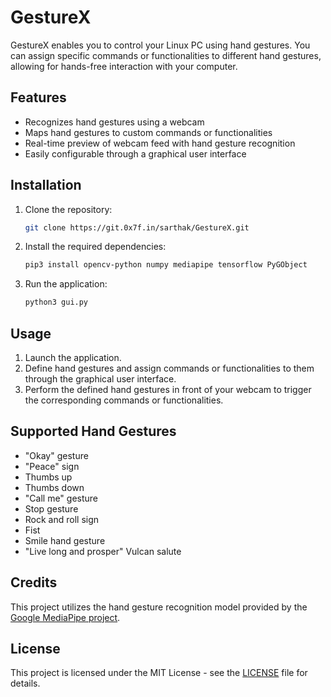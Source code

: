 # GestureX 

GestureX enables you to control your Linux PC using hand gestures. You can assign specific commands or functionalities to different hand gestures, allowing for hands-free interaction with your computer.

## Features

- Recognizes hand gestures using a webcam
- Maps hand gestures to custom commands or functionalities
- Real-time preview of webcam feed with hand gesture recognition
- Easily configurable through a graphical user interface

## Installation

1. Clone the repository:

    ```bash
    git clone https://git.0x7f.in/sarthak/GestureX.git
    ```

2. Install the required dependencies:

    ```bash
    pip3 install opencv-python numpy mediapipe tensorflow PyGObject 
    ```

3. Run the application:

    ```bash
    python3 gui.py
    ```

## Usage

1. Launch the application.
2. Define hand gestures and assign commands or functionalities to them through the graphical user interface.
3. Perform the defined hand gestures in front of your webcam to trigger the corresponding commands or functionalities.

## Supported Hand Gestures

- "Okay" gesture
- "Peace" sign
- Thumbs up
- Thumbs down
- "Call me" gesture
- Stop gesture
- Rock and roll sign
- Fist
- Smile hand gesture
- "Live long and prosper" Vulcan salute

## Credits

This project utilizes the hand gesture recognition model provided by the [Google MediaPipe project](https://github.com/google/mediapipe).

## License

This project is licensed under the MIT License - see the [LICENSE](LICENSE) file for details.

